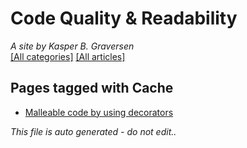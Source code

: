 ﻿# Code Quality & Readability
*A site by Kasper B. Graversen*
<br>
[[All categories]](https://github.com/kbilsted/CodeQualityAndReadability/blob/master/AllTags.md) [[All articles]](https://github.com/kbilsted/CodeQualityAndReadability/blob/master/AllArticles.md)

## Pages tagged with **Cache**

* [Malleable code by using decorators](Articles/Design/MalleableCodeUsingDecorators.md)



*This file is auto generated - do not edit..*
